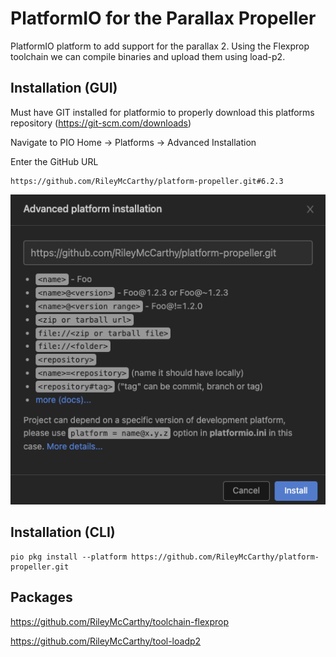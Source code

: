 # PlatformIO for the Parallax Propeller

PlatformIO platform to add support for the parallax 2. Using the Flexprop toolchain we can compile binaries and upload them using load-p2.

## Installation (GUI)

Must have GIT installed for platformio to properly download this platforms repository (https://git-scm.com/downloads)

Navigate to PIO Home -> Platforms -> Advanced Installation

Enter the GitHub URL

```
https://github.com/RileyMcCarthy/platform-propeller.git#6.2.3
```

![Screenshot](docs/PlatformIOInstallation.png)

## Installation (CLI)

```
pio pkg install --platform https://github.com/RileyMcCarthy/platform-propeller.git
```

## Packages

https://github.com/RileyMcCarthy/toolchain-flexprop

https://github.com/RileyMcCarthy/tool-loadp2

